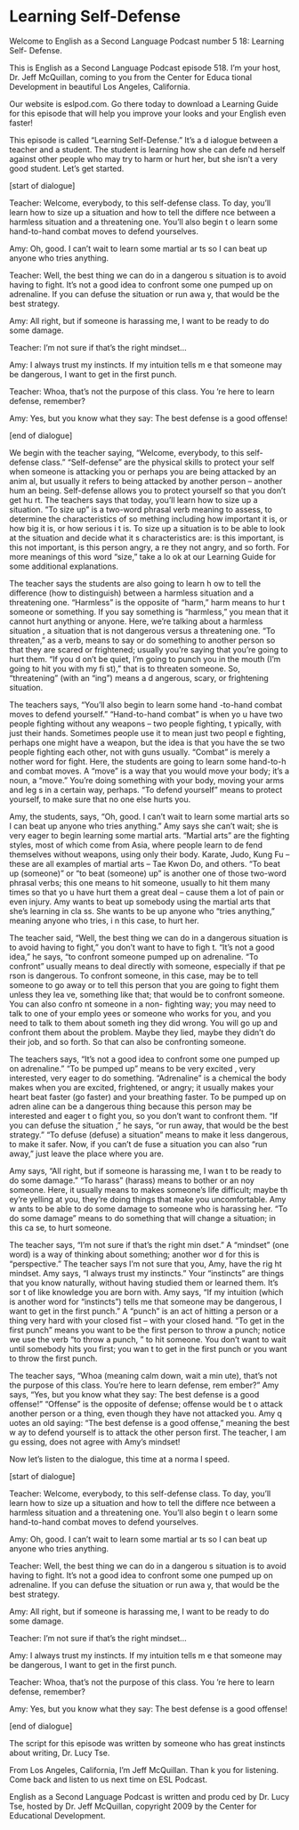 # Learning Self-Defense

Welcome to English as a Second Language Podcast number 5 18: Learning Self- Defense.

This is English as a Second Language Podcast episode 518.  I’m your host, Dr. Jeff McQuillan, coming to you from the Center for Educa tional Development in beautiful Los Angeles, California.

Our website is eslpod.com.  Go there today to download a  Learning Guide for this episode that will help you improve your looks and your  English even faster!

This episode is called “Learning Self-Defense.”  It’s a d ialogue between a teacher and a student.  The student is learning how she can defe nd herself against other people who may try to harm or hurt her, but she isn’t  a very good student.  Let’s get started.

[start of dialogue]

Teacher:  Welcome, everybody, to this self-defense class.  To day, you’ll learn how to size up a situation and how to tell the differe nce between a harmless situation and a threatening one.  You’ll also begin t o learn some hand-to-hand combat moves to defend yourselves.

Amy:  Oh, good.  I can’t wait to learn some martial ar ts so I can beat up anyone who tries anything.

Teacher:  Well, the best thing we can do in a dangerou s situation is to avoid having to fight.  It’s not a good idea to confront some one pumped up on adrenaline.  If you can defuse the situation or run awa y, that would be the best strategy.

Amy:  All right, but if someone is harassing me, I want to be ready to do some damage.

Teacher:  I’m not sure if that’s the right mindset…

Amy:  I always trust my instincts.  If my intuition tells m e that someone may be dangerous, I want to get in the first punch.

Teacher:  Whoa, that’s not the purpose of this class.  You ’re here to learn defense, remember?

 Amy:  Yes, but you know what they say: The best defense is a  good offense!

[end of dialogue]

We begin with the teacher saying, “Welcome, everybody, to this self-defense class.”  “Self-defense” are the physical skills to protect your self when someone is attacking you or perhaps you are being attacked by an anim al, but usually it refers to being attacked by another person – another hum an being.  Self-defense allows you to protect yourself so that you don’t get hu rt.  The teachers says that today, you’ll learn how to size up a situation.  “To size up” is a two-word phrasal verb meaning to assess, to determine the characteristics of so mething including how important it is, or how big it is, or how serious i t is.  To size up a situation is to be able to look at the situation and decide what it s characteristics are: is this important, is this not important, is this person angry, a re they not angry, and so forth.  For more meanings of this word “size,” take a lo ok at our Learning Guide for some additional explanations.

The teacher says the students are also going to learn h ow to tell the difference (how to distinguish) between a harmless situation and a threatening one. “Harmless” is the opposite of “harm,” harm means to hur t someone or something. If you say something is “harmless,” you mean that it cannot hurt anything or anyone.  Here, we’re talking about a harmless situation , a situation that is not dangerous versus a threatening one.  “To threaten,” as  a verb, means to say or do something to another person so that they are scared or  frightened; usually you’re saying that you’re going to hurt them.  “If you d on’t be quiet, I’m going to punch you in the mouth (I’m going to hit you with my fi st),” that is to threaten someone.  So, “threatening” (with an “ing”) means a d angerous, scary, or frightening situation.

The teachers says, “You’ll also begin to learn some hand -to-hand combat moves to defend yourself.”  “Hand-to-hand combat” is when yo u have two people fighting without any weapons – two people fighting, t ypically, with just their hands.  Sometimes people use it to mean just two peopl e fighting, perhaps one might have a weapon, but the idea is that you have the se two people fighting each other, not with guns usually.  “Combat” is merely a nother word for fight. Here, the students are going to learn some hand-to-h and combat moves.  A “move” is a way that you would move your body; it’s a noun,  a “move.”  You’re doing something with your body, moving your arms and leg s in a certain way, perhaps.  “To defend yourself” means to protect yourself, to make sure that no one else hurts you.

 Amy, the students, says, “Oh, good.  I can’t wait to learn  some martial arts so I can beat up anyone who tries anything.”  Amy says she can’t wait; she is very eager to begin learning some martial arts.  “Martial arts” are the fighting styles, most of which come from Asia, where people learn to de fend themselves without weapons, using only their body.  Karate, Judo, Kung Fu –  these are all examples of martial arts – Tae Kwon Do, and others.  “To beat up (someone)” or “to beat (someone) up” is another one of those two-word phrasal verbs; this one means to hit someone, usually to hit them many times so that yo u have hurt them a great deal – cause them a lot of pain or even injury.  Amy wants to beat up somebody using the martial arts that she’s learning in cla ss.  She wants to be up anyone who “tries anything,” meaning anyone who tries, i n this case, to hurt her.

The teacher said, “Well, the best thing we can do in  a dangerous situation is to avoid having to fight,” you don’t want to have to figh t.  “It’s not a good idea,” he says, “to confront someone pumped up on adrenaline.  “To  confront” usually means to deal directly with someone, especially if that pe rson is dangerous.  To confront someone, in this case, may be to tell someone to  go away or to tell this person that you are going to fight them unless they lea ve, something like that; that would be to confront someone.  You can also confro nt someone in a non- fighting way; you may need to talk to one of your emplo yees or someone who works for you, and you need to talk to them about someth ing they did wrong. You will go up and confront them about the problem.  Maybe they lied, maybe they didn’t do their job, and so forth.  So that can also be confronting someone.

The teachers says, “It’s not a good idea to confront some one pumped up on adrenaline.”  “To be pumped up” means to be very excited , very interested, very eager to do something.  “Adrenaline” is a chemical the body makes when you are excited, frightened, or angry; it usually makes your heart beat faster (go faster) and your breathing faster.  To be pumped up on adren aline can be a dangerous thing because this person may be interested and eager t o fight you, so you don’t want to confront them.  “If you can defuse the situation ,” he says, “or run away, that would be the best strategy.”  “To defuse (defuse) a  situation” means to make it less dangerous, to make it safer.  Now, if you can’t de fuse a situation you can also “run away,” just leave the place where you are.

Amy says, “All right, but if someone is harassing me, I wan t to be ready to do some damage.”  “To harass” (harass) means to bother or an noy someone.  Here, it usually means to makes someone’s life difficult; maybe th ey’re yelling at you, they’re doing things that make you uncomfortable.  Amy w ants to be able to do some damage to someone who is harassing her.  “To do some  damage” means to do something that will change a situation; in this ca se, to hurt someone.

 The teacher says, “I’m not sure if that’s the right min dset.”  A “mindset” (one word) is a way of thinking about something; another wor d for this is “perspective.” The teacher says I’m not sure that you, Amy, have the rig ht mindset.  Amy says, “I always trust my instincts.”  Your “instincts” are things that you know naturally, without having studied them or learned them.  It’s sor t of like knowledge you are born with.  Amy says, “If my intuition (which is another word for “instincts”) tells me that someone may be dangerous, I want to get in the first punch.”  A “punch” is an act of hitting a person or a thing very hard with your closed fist – with your closed hand.  “To get in the first punch” means you want  to be the first person to throw a punch; notice we use the verb “to throw a punch, ” to hit someone.  You don’t want to wait until somebody hits you first; you wan t to get in the first punch or you want to throw the first punch.

The teacher says, “Whoa (meaning calm down, wait a min ute), that’s not the purpose of this class.  You’re here to learn defense, rem ember?”  Amy says, “Yes, but you know what they say: The best defense is a good  offense!” “Offense” is the opposite of defense; offense would be t o attack another person or a thing, even though they have not attacked you.  Amy q uotes an old saying: “The best defense is a good offense,” meaning the best w ay to defend yourself is to attack the other person first.  The teacher, I am gu essing, does not agree with Amy’s mindset!

Now let’s listen to the dialogue, this time at a norma l speed.

[start of dialogue]

Teacher:  Welcome, everybody, to this self-defense class.  To day, you’ll learn how to size up a situation and how to tell the differe nce between a harmless situation and a threatening one.  You’ll also begin t o learn some hand-to-hand combat moves to defend yourselves.

Amy:  Oh, good.  I can’t wait to learn some martial ar ts so I can beat up anyone who tries anything.

Teacher:  Well, the best thing we can do in a dangerou s situation is to avoid having to fight.  It’s not a good idea to confront some one pumped up on adrenaline.  If you can defuse the situation or run awa y, that would be the best strategy.

Amy:  All right, but if someone is harassing me, I want to be ready to do some damage.

 Teacher:  I’m not sure if that’s the right mindset…

Amy:  I always trust my instincts.  If my intuition tells m e that someone may be dangerous, I want to get in the first punch.

Teacher:  Whoa, that’s not the purpose of this class.  You ’re here to learn defense, remember?

Amy:  Yes, but you know what they say: The best defense is a  good offense!

[end of dialogue]

The script for this episode was written by someone who has great instincts about writing, Dr. Lucy Tse.

From Los Angeles, California, I’m Jeff McQuillan.  Than k you for listening.  Come back and listen to us next time on ESL Podcast.

English as a Second Language Podcast is written and produ ced by Dr. Lucy Tse, hosted by Dr. Jeff McQuillan, copyright 2009 by the Center  for Educational Development.

